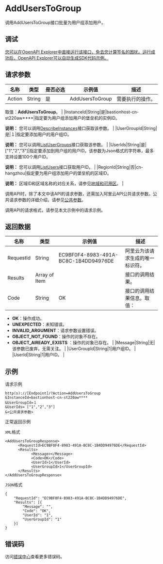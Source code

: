 # AddUsersToGroup

调用AddUsersToGroup接口批量为用户组添加用户。

## 调试

[您可以在OpenAPI Explorer中直接运行该接口，免去您计算签名的困扰。运行成功后，OpenAPI Explorer可以自动生成SDK代码示例。](https://api.aliyun.com/#product=Yundun-bastionhost&api=AddUsersToGroup&type=RPC&version=2019-12-09)

## 请求参数

|名称|类型|是否必选|示例值|描述|
|--|--|----|---|--|
|Action|String|是|AddUsersToGroup|需要执行的操作。

 取值：**AddUsersToGroup**。 |
|InstanceId|String|是|bastionhost-cn-st220aw\*\*\*\*|指定要为用户组添加用户的堡垒机的实例ID。

 **说明：** 您可以调用[DescribeInstances](~~153281~~)接口获取该参数。 |
|UserGroupId|String|是|１|指定要添加用户的用户组ID。

 **说明：** 您可以调用[ListUserGroups](~~204509~~)接口获取该参数。 |
|UserIds|String|是|\["1","2","3"\]|指定要添加到用户组的用户ID。该参数为Json格式的字符串，最多支持设置100个用户ID。

 **说明：** 您可以调用[ListUsers](~~204522~~)接口获取用户ID。 |
|RegionId|String|否|cn-hangzhou|指定要为用户组添加用户的堡垒机的区域ID。

 **说明：** 区域ID和区域名称的对应关系，请参见[地域和可用区](~~40654~~)。 |

调用API时，除了本文中该API的请求参数，还需加入阿里云API公共请求参数。公共请求参数的详细介绍，请参见[公共参数](~~148139~~)。

调用API的请求格式，请参见本文示例中的请求示例。

## 返回数据

|名称|类型|示例值|描述|
|--|--|---|--|
|RequestId|String|EC9BF0F4-8983-491A-BC8C-1B4DD94976DE|阿里云为该请求生成的唯一标识符。 |
|Results|Array of Item| |接口的调用结果。 |
|Code|String|OK|接口的调用结果信息。取值：

 -   **OK**：操作成功。
-   **UNEXPECTED**：未知错误。
-   **INVALID\_ARGUMENT**：请求参数设置错误。
-   **OBJECT\_NOT\_FOUND**：操作的对象不存在。
-   **OBJECT\_AlREADY\_EXISTS** ：操作的对象已存在。 |
|Message|String|无|该参数已废弃，无需关注。 |
|UserGroupId|String|1|用户组ID。 |
|UserId|String|1|用户ID。 |

## 示例

请求示例

```
http(s)://[Endpoint]/?Action=AddUsersToGroup
&InstanceId=bastionhost-cn-st220aw****
&UserGroupId=１
&UserIds= ["1","2","3"]
&<公共请求参数>
```

正常返回示例

`XML`格式

```
<AddUsersToGroupResponse>
      <RequestId>EC9BF0F4-8983-491A-BC8C-1B4DD94976DE</RequestId>
      <Results>
            <Message></Message>
            <Code>OK</Code>
            <UserId>1</UserId>
            <UserGroupId>1</UserGroupId>
      </Results>
</AddUsersToGroupResponse>
```

`JSON`格式

```
{
	"RequestId": "EC9BF0F4-8983-491A-BC8C-1B4DD94976DE",
	"Results": [{
		"Message": "",
		"Code": "OK",
		"UserId": "1",
		"UserGroupId": "1"
	}]
}
```

## 错误码

访问[错误中心](https://error-center.aliyun.com/status/product/Yundun-bastionhost)查看更多错误码。

